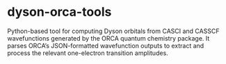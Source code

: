 # dyson-orca-tools
Python-based tool for computing Dyson orbitals from CASCI and CASSCF wavefunctions generated by the ORCA quantum chemistry package. It parses ORCA’s JSON-formatted wavefunction outputs to extract and process the relevant one-electron transition amplitudes.
